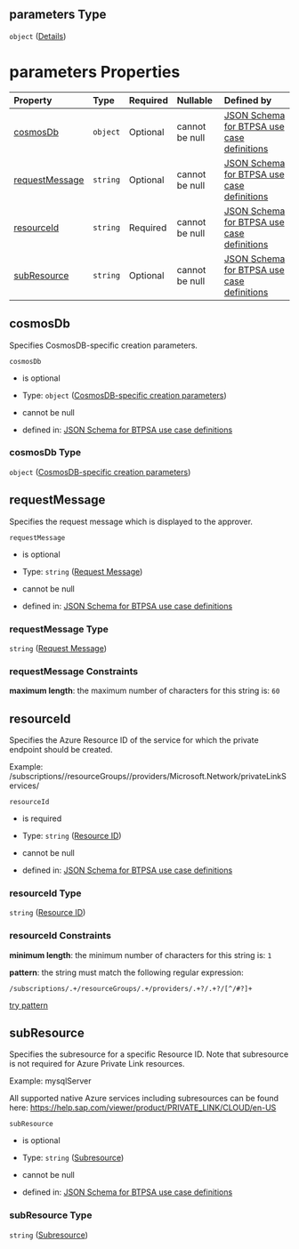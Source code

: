 ## parameters Type

`object` ([Details](btpsa-usecase-properties-services-items-allof-1-then-allof-90-then-allof-1-then-properties-parameters.md))

# parameters Properties

| Property                          | Type     | Required | Nullable       | Defined by                                                                                                                                                                                                                                                                                                                       |
| :-------------------------------- | :------- | :------- | :------------- | :------------------------------------------------------------------------------------------------------------------------------------------------------------------------------------------------------------------------------------------------------------------------------------------------------------------------------- |
| [cosmosDb](#cosmosdb)             | `object` | Optional | cannot be null | [JSON Schema for BTPSA use case definitions](btpsa-usecase-properties-services-items-allof-1-then-allof-90-then-allof-1-then-properties-parameters-properties-cosmosdb-specific-creation-parameters.md "undefined#/properties/services/items/allOf/1/then/allOf/90/then/allOf/1/then/properties/parameters/properties/cosmosDb") |
| [requestMessage](#requestmessage) | `string` | Optional | cannot be null | [JSON Schema for BTPSA use case definitions](btpsa-usecase-properties-services-items-allof-1-then-allof-90-then-allof-1-then-properties-parameters-properties-request-message.md "undefined#/properties/services/items/allOf/1/then/allOf/90/then/allOf/1/then/properties/parameters/properties/requestMessage")                 |
| [resourceId](#resourceid)         | `string` | Required | cannot be null | [JSON Schema for BTPSA use case definitions](btpsa-usecase-properties-services-items-allof-1-then-allof-90-then-allof-1-then-properties-parameters-properties-resource-id.md "undefined#/properties/services/items/allOf/1/then/allOf/90/then/allOf/1/then/properties/parameters/properties/resourceId")                         |
| [subResource](#subresource)       | `string` | Optional | cannot be null | [JSON Schema for BTPSA use case definitions](btpsa-usecase-properties-services-items-allof-1-then-allof-90-then-allof-1-then-properties-parameters-properties-subresource.md "undefined#/properties/services/items/allOf/1/then/allOf/90/then/allOf/1/then/properties/parameters/properties/subResource")                        |

## cosmosDb

Specifies CosmosDB-specific creation parameters.

`cosmosDb`

*   is optional

*   Type: `object` ([CosmosDB-specific creation parameters](btpsa-usecase-properties-services-items-allof-1-then-allof-90-then-allof-1-then-properties-parameters-properties-cosmosdb-specific-creation-parameters.md))

*   cannot be null

*   defined in: [JSON Schema for BTPSA use case definitions](btpsa-usecase-properties-services-items-allof-1-then-allof-90-then-allof-1-then-properties-parameters-properties-cosmosdb-specific-creation-parameters.md "undefined#/properties/services/items/allOf/1/then/allOf/90/then/allOf/1/then/properties/parameters/properties/cosmosDb")

### cosmosDb Type

`object` ([CosmosDB-specific creation parameters](btpsa-usecase-properties-services-items-allof-1-then-allof-90-then-allof-1-then-properties-parameters-properties-cosmosdb-specific-creation-parameters.md))

## requestMessage

Specifies the request message which is displayed to the approver.

`requestMessage`

*   is optional

*   Type: `string` ([Request Message](btpsa-usecase-properties-services-items-allof-1-then-allof-90-then-allof-1-then-properties-parameters-properties-request-message.md))

*   cannot be null

*   defined in: [JSON Schema for BTPSA use case definitions](btpsa-usecase-properties-services-items-allof-1-then-allof-90-then-allof-1-then-properties-parameters-properties-request-message.md "undefined#/properties/services/items/allOf/1/then/allOf/90/then/allOf/1/then/properties/parameters/properties/requestMessage")

### requestMessage Type

`string` ([Request Message](btpsa-usecase-properties-services-items-allof-1-then-allof-90-then-allof-1-then-properties-parameters-properties-request-message.md))

### requestMessage Constraints

**maximum length**: the maximum number of characters for this string is: `60`

## resourceId

Specifies the Azure Resource ID of the service for which the private endpoint should be created.

Example: /subscriptions/<subscription>/resourceGroups/<rg>/providers/Microsoft.Network/privateLinkServices/<myPrivateLinkService>

`resourceId`

*   is required

*   Type: `string` ([Resource ID](btpsa-usecase-properties-services-items-allof-1-then-allof-90-then-allof-1-then-properties-parameters-properties-resource-id.md))

*   cannot be null

*   defined in: [JSON Schema for BTPSA use case definitions](btpsa-usecase-properties-services-items-allof-1-then-allof-90-then-allof-1-then-properties-parameters-properties-resource-id.md "undefined#/properties/services/items/allOf/1/then/allOf/90/then/allOf/1/then/properties/parameters/properties/resourceId")

### resourceId Type

`string` ([Resource ID](btpsa-usecase-properties-services-items-allof-1-then-allof-90-then-allof-1-then-properties-parameters-properties-resource-id.md))

### resourceId Constraints

**minimum length**: the minimum number of characters for this string is: `1`

**pattern**: the string must match the following regular expression:&#x20;

```regexp
/subscriptions/.+/resourceGroups/.+/providers/.+?/.+?/[^/#?]+
```

[try pattern](https://regexr.com/?expression=%2Fsubscriptions%2F.%2B%2FresourceGroups%2F.%2B%2Fproviders%2F.%2B%3F%2F.%2B%3F%2F%5B%5E%2F%23%3F%5D%2B "try regular expression with regexr.com")

## subResource

Specifies the subresource for a specific Resource ID. Note that subresource is not required for Azure Private Link resources.

Example: mysqlServer

All supported native Azure services including subresources can be found here: <https://help.sap.com/viewer/product/PRIVATE_LINK/CLOUD/en-US>

`subResource`

*   is optional

*   Type: `string` ([Subresource](btpsa-usecase-properties-services-items-allof-1-then-allof-90-then-allof-1-then-properties-parameters-properties-subresource.md))

*   cannot be null

*   defined in: [JSON Schema for BTPSA use case definitions](btpsa-usecase-properties-services-items-allof-1-then-allof-90-then-allof-1-then-properties-parameters-properties-subresource.md "undefined#/properties/services/items/allOf/1/then/allOf/90/then/allOf/1/then/properties/parameters/properties/subResource")

### subResource Type

`string` ([Subresource](btpsa-usecase-properties-services-items-allof-1-then-allof-90-then-allof-1-then-properties-parameters-properties-subresource.md))
